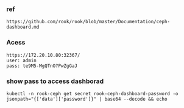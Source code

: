 ### ref
```
https://github.com/rook/rook/blob/master/Documentation/ceph-dashboard.md
```
### Acess
```
https://172.20.10.80:32367/
user: admin
pass: te9M5-MgQTnO?PwZgGaJ
```

### show pass to access dashborad
```
kubectl -n rook-ceph get secret rook-ceph-dashboard-password -o jsonpath="{['data']['password']}" | base64 --decode && echo

```
